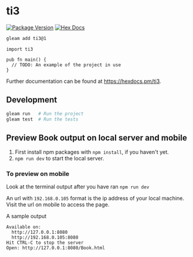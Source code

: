 # ti3

[![Package Version](https://img.shields.io/hexpm/v/ti3)](https://hex.pm/packages/ti3)
[![Hex Docs](https://img.shields.io/badge/hex-docs-ffaff3)](https://hexdocs.pm/ti3/)

```sh
gleam add ti3@1
```
```gleam
import ti3

pub fn main() {
  // TODO: An example of the project in use
}
```

Further documentation can be found at <https://hexdocs.pm/ti3>.

## Development

```sh
gleam run   # Run the project
gleam test  # Run the tests
```

## Preview Book output on local server and mobile

1. First install npm packages with `npm install`, if you haven't yet.
2. `npm run dev` to start the local server.

### To preview on mobile

Look at the terminal output after you have ran `npm run dev`

An url with `192.168.0.105` format is the ip address of your local machine.
Visit the url on mobile to access the page.

A sample output
```
Available on:
  http://127.0.0.1:8080
  http://192.168.0.105:8080
Hit CTRL-C to stop the server
Open: http://127.0.0.1:8080/Book.html
```
